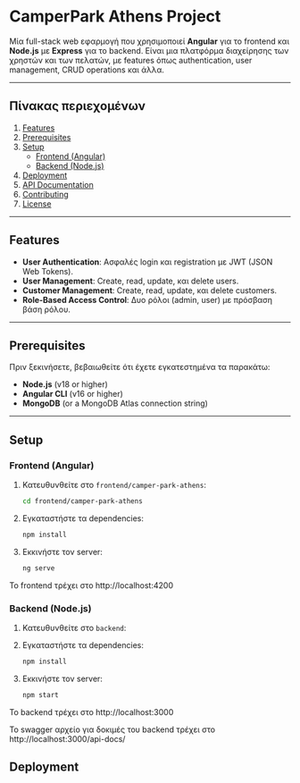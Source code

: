 # CamperPark Athens Project

Μία full-stack web εφαρμογή που χρησιμοποιεί **Angular** για το frontend και **Node.js** με **Express** για το backend. Είναι μια πλατφόρμα διαχείρησης των χρηστών και των πελατών, με features όπως authentication, user management, CRUD operations και άλλα.

---

## Πίνακας περιεχομένων

1. [Features](#features)
2. [Prerequisites](#prerequisites)
3. [Setup](#setup)
   - [Frontend (Angular)](#frontend-angular)
   - [Backend (Node.js)](#backend-nodejs)
4. [Deployment](#deployment)
5. [API Documentation](#api-documentation)
6. [Contributing](#contributing)
7. [License](#license)

---

## Features

- **User Authentication**: Ασφαλές login και registration με JWT (JSON Web Tokens).
- **User Management**: Create, read, update, και delete users.
- **Customer Management**: Create, read, update, και delete customers.
- **Role-Based Access Control**: Δυο ρόλοι (admin, user) με πρόσβαση βάση ρόλου.

---

## Prerequisites

Πριν ξεκινήσετε, βεβαιωθείτε ότι έχετε εγκατεστημένα τα παρακάτω:

- **Node.js** (v18 or higher)
- **Angular CLI** (v16 or higher)
- **MongoDB** (or a MongoDB Atlas connection string)

---

## Setup

### Frontend (Angular)

1. Κατευθυνθείτε στο `frontend/camper-park-athens`:
   ```bash
   cd frontend/camper-park-athens

2. Εγκαταστήστε τα dependencies:
   ```bash
   npm install

3. Εκκινήστε τον server:
   ```bash
   ng serve

To frontend τρέχει στο http://localhost:4200

### Backend (Node.js)

1. Κατευθυνθείτε στο `backend`:

2. Εγκαταστήστε τα dependencies:
   ```bash
   npm install

3. Εκκινήστε τον server:
   ```bash
   npm start

To backend τρέχει στο http://localhost:3000

To swagger αρχείο για δοκιμές του backend τρέχει στο http://localhost:3000/api-docs/

## Deployment

